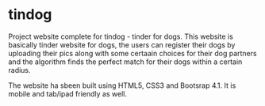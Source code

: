 # tindog

Project website complete for tindog - tinder for dogs.
This website is basically tinder website for dogs, the users can register their dogs by uploading their pics along with some certaain choices for their dog partners and the algorithm finds the perfect match for their dogs within a certain radius.

The website ha sbeen built using HTML5, CSS3 and Bootsrap 4.1. It is mobile and tab/ipad friendly as well.

